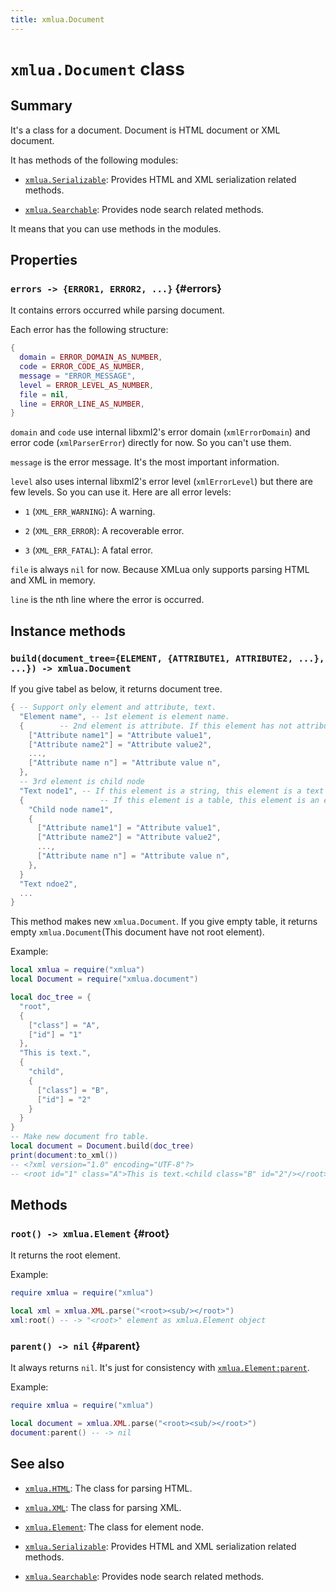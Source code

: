 ```yaml
---
title: xmlua.Document
---
```


# `xmlua.Document` class

## Summary

It's a class for a document. Document is HTML document or XML document.

It has methods of the following modules:

  * [`xmlua.Serializable`][serializable]: Provides HTML and XML serialization related methods.

  * [`xmlua.Searchable`][searchable]: Provides node search related methods.

It means that you can use methods in the modules.

## Properties

### `errors -> {ERROR1, ERROR2, ...}` {#errors}

It contains errors occurred while parsing document.

Each error has the following structure:

```lua
{
  domain = ERROR_DOMAIN_AS_NUMBER,
  code = ERROR_CODE_AS_NUMBER,
  message = "ERROR_MESSAGE",
  level = ERROR_LEVEL_AS_NUMBER,
  file = nil,
  line = ERROR_LINE_AS_NUMBER,
}
```

`domain` and `code` use internal libxml2's error domain (`xmlErrorDomain`) and error code (`xmlParserError`) directly for now. So you can't use them.

`message` is the error message. It's the most important information.

`level` also uses internal libxml2's error level (`xmlErrorLevel`) but there are few levels. So you can use it. Here are all error levels:

  * `1` (`XML_ERR_WARNING`): A warning.

  * `2` (`XML_ERR_ERROR`): A recoverable error.

  * `3` (`XML_ERR_FATAL`): A fatal error.

`file` is always `nil` for now. Because XMLua only supports parsing HTML and XML in memory.

`line` is the nth line where the error is occurred.

## Instance methods

### `build(document_tree={ELEMENT, {ATTRIBUTE1, ATTRIBUTE2, ...}, ...}) -> xmlua.Document`

If you give tabel as below, it returns document tree.

```lua
{ -- Support only element and attribute, text.
  "Element name", -- 1st element is element name.
  {        -- 2nd element is attribute. If this element has not attribute, this table is empty.
    ["Attribute name1"] = "Attribute value1",
    ["Attribute name2"] = "Attribute value2",
    ...,
    ["Attribute name n"] = "Attribute value n",
  },
  -- 3rd element is child node
  "Text node1", -- If this element is a string, this element is a text node.
  {                 -- If this element is a table, this element is an element node.
    "Child node name1",
    {
      ["Attribute name1"] = "Attribute value1",
      ["Attribute name2"] = "Attribute value2",
      ...,
      ["Attribute name n"] = "Attribute value n",
    },
  }
  "Text ndoe2",
  ...
}
```

This method makes new `xmlua.Document`.
If you give empty table, it returns empty `xmlua.Document`(This document have not root element).

Example:

```lua
local xmlua = require("xmlua")
local Document = require("xmlua.document")

local doc_tree = {
  "root",
  {
    ["class"] = "A",
    ["id"] = "1"
  },
  "This is text.",
  {
    "child",
    {
      ["class"] = "B",
      ["id"] = "2"
    }
  }
}
-- Make new document fro table.
local document = Document.build(doc_tree)
print(document:to_xml())
-- <?xml version="1.0" encoding="UTF-8"?>
-- <root id="1" class="A">This is text.<child class="B" id="2"/></root>
```

## Methods

### `root() -> xmlua.Element` {#root}

It returns the root element.

Example:

```lua
require xmlua = require("xmlua")

local xml = xmlua.XML.parse("<root><sub/></root>")
xml:root() -- -> "<root>" element as xmlua.Element object
```

### `parent() -> nil` {#parent}

It always returns `nil`. It's just for consistency with [`xmlua.Element:parent`][element-parent].

Example:

```lua
require xmlua = require("xmlua")

local document = xmlua.XML.parse("<root><sub/></root>")
document:parent() -- -> nil
```

## See also

  * [`xmlua.HTML`][html]: The class for parsing HTML.

  * [`xmlua.XML`][xml]: The class for parsing XML.

  * [`xmlua.Element`][element]: The class for element node.

  * [`xmlua.Serializable`][serializable]: Provides HTML and XML serialization related methods.

  * [`xmlua.Searchable`][searchable]: Provides node search related methods.


[element-parent]:element.html#parent

[html]:html.html

[xml]:xml.html

[element]:element.html

[serializable]:serializable.html

[searchable]:searchable.html
